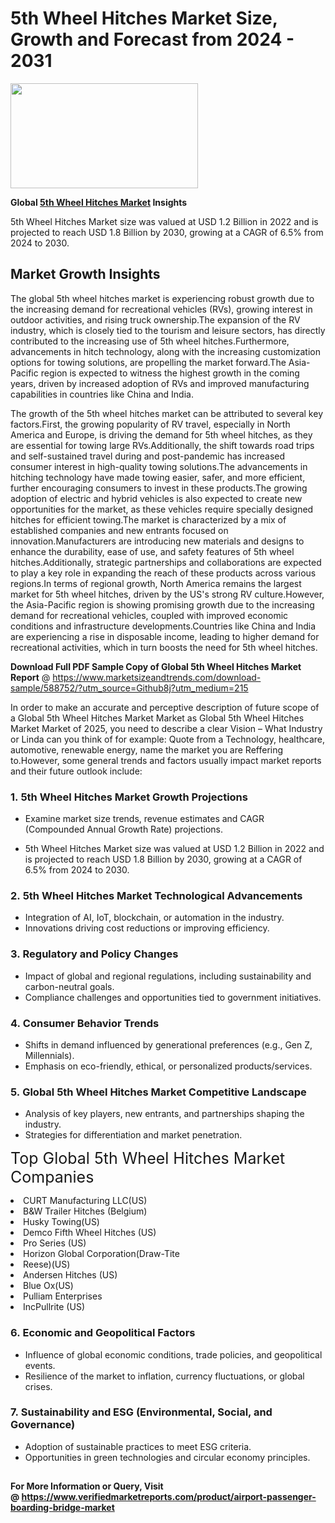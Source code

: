 <H1>5th Wheel Hitches Market Size, Growth and Forecast from 2024 - 2031</H1><img class="aligncenter size-medium wp-image-584254" src="https://thirdeyenews.in/wp-content/uploads/2024/09/Global-Market-Research-300x168.jpeg" alt="" width="300" height="168" /><p><strong>Global&nbsp;<a href="https://www.marketsizeandtrends.com/download-sample/588752/?utm_source=Github8j?utm_medium=215">5th Wheel Hitches Market</a> Insights</strong></p><p>5th Wheel Hitches Market size was valued at USD 1.2 Billion in 2022 and is projected to reach USD 1.8 Billion by 2030, growing at a CAGR of 6.5% from 2024 to 2030.</p><p><h2>Market Growth Insights</h2> <p>The global 5th wheel hitches market is experiencing robust growth due to the increasing demand for recreational vehicles (RVs), growing interest in outdoor activities, and rising truck ownership.The expansion of the RV industry, which is closely tied to the tourism and leisure sectors, has directly contributed to the increasing use of 5th wheel hitches.Furthermore, advancements in hitch technology, along with the increasing customization options for towing solutions, are propelling the market forward.The Asia-Pacific region is expected to witness the highest growth in the coming years, driven by increased adoption of RVs and improved manufacturing capabilities in countries like China and India.</p> <p>The growth of the 5th wheel hitches market can be attributed to several key factors.First, the growing popularity of RV travel, especially in North America and Europe, is driving the demand for 5th wheel hitches, as they are essential for towing large RVs.Additionally, the shift towards road trips and self-sustained travel during and post-pandemic has increased consumer interest in high-quality towing solutions.The advancements in hitching technology have made towing easier, safer, and more efficient, further encouraging consumers to invest in these products.The growing adoption of electric and hybrid vehicles is also expected to create new opportunities for the market, as these vehicles require specially designed hitches for efficient towing.The market is characterized by a mix of established companies and new entrants focused on innovation.Manufacturers are introducing new materials and designs to enhance the durability, ease of use, and safety features of 5th wheel hitches.Additionally, strategic partnerships and collaborations are expected to play a key role in expanding the reach of these products across various regions.In terms of regional growth, North America remains the largest market for 5th wheel hitches, driven by the US's strong RV culture.However, the Asia-Pacific region is showing promising growth due to the increasing demand for recreational vehicles, coupled with improved economic conditions and infrastructure developments.Countries like China and India are experiencing a rise in disposable income, leading to higher demand for recreational activities, which in turn boosts the need for 5th wheel hitches.<p><span class=""><strong>Download Full PDF Sample Copy of Global 5th Wheel Hitches Market Report</strong> @ <a href="https://www.marketsizeandtrends.com/download-sample/588752/?utm_source=Github8j?utm_medium=215" target="_blank">https://www.marketsizeandtrends.com/download-sample/588752/?utm_source=Github8j?utm_medium=215</a></span></p><p>In order to make an accurate and perceptive description of future scope of a Global&nbsp;5th Wheel Hitches Market Market as Global&nbsp;5th Wheel Hitches Market Market of 2025, you need to describe a clear Vision &ndash; What Industry or Linda can you think of for example: Quote from a Technology, healthcare, automotive, renewable energy, name the market you are Reffering to.However, some general trends and factors usually impact market reports and their future outlook include:</p><h3>1.&nbsp;<strong>5th Wheel Hitches Market Growth Projections</strong></h3><ul><li>Examine market size trends, revenue estimates and CAGR (Compounded Annual Growth Rate) projections.</li><li><p>5th Wheel Hitches Market size was valued at USD 1.2 Billion in 2022 and is projected to reach USD 1.8 Billion by 2030, growing at a CAGR of 6.5% from 2024 to 2030.</p></li></ul><h3>2.&nbsp;<strong>5th Wheel Hitches Market Technological Advancements</strong></h3><ul><li>Integration of AI, IoT, blockchain, or automation in the industry.</li><li>Innovations driving cost reductions or improving efficiency.</li></ul><h3>3.&nbsp;<strong>Regulatory and Policy Changes</strong></h3><ul><li>Impact of global and regional regulations, including sustainability and carbon-neutral goals.</li><li>Compliance challenges and opportunities tied to government initiatives.</li></ul><h3>4.&nbsp;<strong>Consumer Behavior Trends</strong></h3><ul><li>Shifts in demand influenced by generational preferences (e.g., Gen Z, Millennials).</li><li>Emphasis on eco-friendly, ethical, or personalized products/services.</li></ul><h3>5.&nbsp;<strong>Global 5th Wheel Hitches Market Competitive Landscape</strong></h3><ul><li>Analysis of key players, new entrants, and partnerships shaping the industry.</li><li>Strategies for differentiation and market penetration.</li></ul><p data-pm-slice="1 1 []"><span style="color: inherit; font-family: inherit; font-size: 25px;">Top Global 5th Wheel Hitches Market Companies</span></p><div class="" data-test-id=""><p><li>CURT Manufacturing LLC(US)</li><li> B&W Trailer Hitches (Belgium)</li><li> Husky Towing(US)</li><li> Demco Fifth Wheel Hitches (US)</li><li> Pro Series (US)</li><li> Horizon Global Corporation(Draw-Tite</li><li> Reese)(US)</li><li> Andersen Hitches (US)</li><li> Blue Ox(US)</li><li> Pulliam Enterprises</li><li> IncPullrite (US)</li></p></div><h3>6.&nbsp;<strong>Economic and Geopolitical Factors</strong></h3><ul><li>Influence of global economic conditions, trade policies, and geopolitical events.</li><li>Resilience of the market to inflation, currency fluctuations, or global crises.</li></ul><h3>7.&nbsp;<strong>Sustainability and ESG (Environmental, Social, and Governance)</strong></h3><ul><li>Adoption of sustainable practices to meet ESG criteria.</li><li>Opportunities in green technologies and circular economy principles.</li></ul><h2><strong style="font-size: 14px;">For More Information or Query, Visit @&nbsp;</strong><a style="background-color: #ffffff; font-size: 14px;" href="https://www.marketsizeandtrends.com/report/5th-wheel-hitches-market/" target="_blank">https://www.verifiedmarketreports.com/product/airport-passenger-boarding-bridge-market</a></h2>